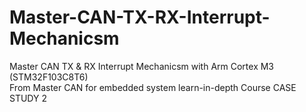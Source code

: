 # Master-CAN-TX-RX-Interrupt-Mechanicsm
 Master CAN TX & RX Interrupt Mechanicsm with Arm Cortex M3 (STM32F103C8T6)  
 From Master CAN for embedded system learn-in-depth Course 
 CASE STUDY 2
